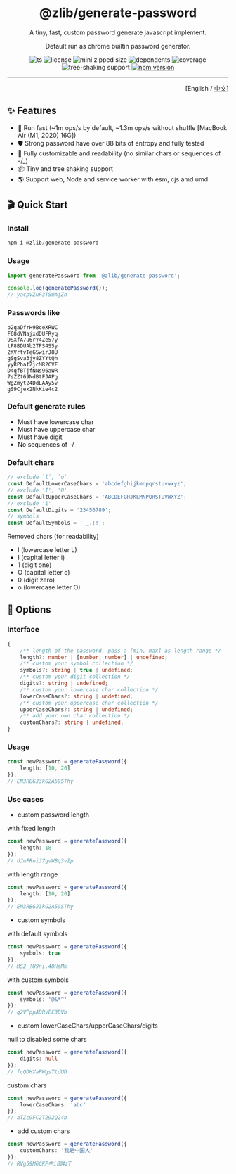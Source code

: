 <div align='center'>

# @zlib/generate-password

A tiny, fast, custom password generate javascript implement.

Default run as chrome builtin password generator.

![ts](https://badgen.net/badge/-/TypeScript/blue?icon=typescript&label)
![license](https://badgen.net/github/license/ZxBing0066/zlib)
![mini zipped size](https://img.shields.io/bundlephobia/minzip/@zlib/generate-password)
![dependents](https://badgen.net/npm/dependents/@zlib/generate-password)
![coverage](https://badgen.net/badge/coverage/100%25/green)
![tree-shaking support](https://badgen.net/bundlephobia/tree-shaking/@zlib/generate-password)
[![npm version](https://badgen.net/npm/v/@zlib/generate-password)](https://www.npmjs.com/package/@zlib/generate-password)

</div>

<hr/>

<div align='right'>

[English / [中文](README.zh-cn.md)]

</div>

## ✨ Features

-   🚀 Run fast (~1m ops/s by default, ~1.3m ops/s without shuffle [MacBook Air (M1, 2020) 16G])
-   🛡 Strong password have over 88 bits of entropy and fully tested
-   🎨 Fully customizable and readability (no similar chars or sequences of -/\_)
-   📦 Tiny and tree shaking support
-   🌎 Support web, Node and service worker with esm, cjs amd umd

## 🎬 Quick Start

### Install

```js
npm i @zlib/generate-password
```

### Usage

```ts
import generatePassword from '@zlib/generate-password';

console.log(generatePassword());
// yacpVZuF3TSQAjZn
```

### Passwords like

```
b2qaDfrH9BceXRWC
F68dVNajxdDUFRyq
9SXfA7u6rY4Ze57y
tF8BDUAb2TPS4S5y
2KVrtvTeGSwirJ8U
gSgSva3jy8ZYYtQh
yyRPhaf2jcMR2CVF
D4qfBTjfNNs96aWR
7sZZt69NdBtFJAPg
WgZmyt24DdLAAy5v
gS9Cjex2NkKie4c2
```

### Default generate rules

-   Must have lowercase char
-   Must have uppercase char
-   Must have digit
-   No sequences of -/\_

### Default chars

```ts
// exclude `l`, `o`
const DefaultLowerCaseChars = 'abcdefghijkmnpqrstuvwxyz';
// exclude 'I', 'O'
const DefaultUpperCaseChars = 'ABCDEFGHJKLMNPQRSTUVWXYZ';
// exclude '1'
const DefaultDigits = '23456789';
// symbols
const DefaultSymbols = '-_.:!';
```

Removed chars (for readability)

-   l (lowercase letter L)
-   I (capital letter i)
-   1 (digit one)
-   O (capital letter o)
-   0 (digit zero)
-   o (lowercase letter O)

## 🎨 Options

### Interface

```ts
{
    /** length of the password, pass a [min, max] as length range */
    length?: number | [number, number] | undefined;
    /** custom your symbol collection */
    symbols?: string | true | undefined;
    /** custom your digit collection */
    digits?: string | undefined;
    /** custom your lowercase char collection */
    lowerCaseChars?: string | undefined;
    /** custom your uppercase char collection */
    upperCaseChars?: string | undefined;
    /** add your own char collection */
    customChars?: string | undefined;
}
```

### Usage

```ts
const newPassword = generatePassword({
    length: [10, 20]
});
// EN3RBGJ3kG2A59SThy
```

### Use cases

-   custom password length

with fixed length

```ts
const newPassword = generatePassword({
    length: 18
});
// dJmFRniJ7gvWBq3vZp
```

with length range

```ts
const newPassword = generatePassword({
    length: [10, 20]
});
// EN3RBGJ3kG2A59SThy
```

-   custom symbols

with default symbols

```ts
const newPassword = generatePassword({
    symbols: true
});
// MS2_!U9ni.4QHaMk
```

with custom symbols

```ts
const newPassword = generatePassword({
    symbols: '@&*^'
});
// q2V^ppADRVEC3BVb
```

-   custom lowerCaseChars/upperCaseChars/digits

null to disabled some chars

```ts
const newPassword = generatePassword({
    digits: null
});
// fcQDHXaPWgsTtdUD
```

custom chars

```ts
const newPassword = generatePassword({
    lowerCaseChars: 'abc'
});
// aTZc9FC2T292Q24b
```

-   add custom chars

```ts
const newPassword = generatePassword({
    customChars: '我是中国人'
});
// RVg59M6CKP中i国4zT
```
